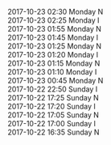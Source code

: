 2017-10-23 02:30 Monday  N  
2017-10-23 02:25 Monday  I  
2017-10-23 01:55 Monday  N  
2017-10-23 01:45 Monday  I  
2017-10-23 01:25 Monday  N  
2017-10-23 01:20 Monday  I  
2017-10-23 01:15 Monday  N  
2017-10-23 01:10 Monday  I  
2017-10-23 00:45 Monday  N  
2017-10-22 22:50 Sunday  I  
2017-10-22 17:25 Sunday  N  
2017-10-22 17:20 Sunday  I  
2017-10-22 17:05 Sunday  N  
2017-10-22 17:00 Sunday  I  
2017-10-22 16:35 Sunday  N  
